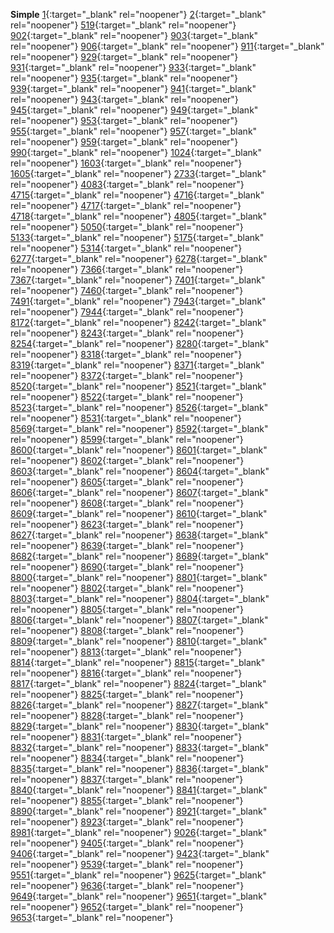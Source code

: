 **Simple**
[1](https://www.eolymp.com/az/problems/1){:target="_blank" rel="noopener"}
[2](https://www.eolymp.com/az/problems/2){:target="_blank" rel="noopener"}
[519](https://www.eolymp.com/az/problems/519){:target="_blank" rel="noopener"}
[902](https://www.eolymp.com/az/problems/902){:target="_blank" rel="noopener"}
[903](https://www.eolymp.com/az/problems/903){:target="_blank" rel="noopener"}
[906](https://www.eolymp.com/az/problems/906){:target="_blank" rel="noopener"}
[911](https://www.eolymp.com/az/problems/911){:target="_blank" rel="noopener"}
[929](https://www.eolymp.com/az/problems/929){:target="_blank" rel="noopener"}
[931](https://www.eolymp.com/az/problems/931){:target="_blank" rel="noopener"}
[933](https://www.eolymp.com/az/problems/933){:target="_blank" rel="noopener"}
[935](https://www.eolymp.com/az/problems/935){:target="_blank" rel="noopener"}
[939](https://www.eolymp.com/az/problems/939){:target="_blank" rel="noopener"}
[941](https://www.eolymp.com/az/problems/941){:target="_blank" rel="noopener"}
[943](https://www.eolymp.com/az/problems/943){:target="_blank" rel="noopener"}
[945](https://www.eolymp.com/az/problems/945){:target="_blank" rel="noopener"}
[949](https://www.eolymp.com/az/problems/949){:target="_blank" rel="noopener"}
[953](https://www.eolymp.com/az/problems/953){:target="_blank" rel="noopener"}
[955](https://www.eolymp.com/az/problems/955){:target="_blank" rel="noopener"}
[957](https://www.eolymp.com/az/problems/957){:target="_blank" rel="noopener"}
[959](https://www.eolymp.com/az/problems/959){:target="_blank" rel="noopener"}
[990](https://www.eolymp.com/az/problems/990){:target="_blank" rel="noopener"}
[1024](https://www.eolymp.com/az/problems/1024){:target="_blank" rel="noopener"}
[1603](https://www.eolymp.com/az/problems/1603){:target="_blank" rel="noopener"}
[1605](https://www.eolymp.com/az/problems/1605){:target="_blank" rel="noopener"}
[2733](https://www.eolymp.com/az/problems/2733){:target="_blank" rel="noopener"}
[4083](https://www.eolymp.com/az/problems/4083){:target="_blank" rel="noopener"}
[4715](https://www.eolymp.com/az/problems/4715){:target="_blank" rel="noopener"}
[4716](https://www.eolymp.com/az/problems/4716){:target="_blank" rel="noopener"}
[4717](https://www.eolymp.com/az/problems/4717){:target="_blank" rel="noopener"}
[4718](https://www.eolymp.com/az/problems/4718){:target="_blank" rel="noopener"}
[4805](https://www.eolymp.com/az/problems/4805){:target="_blank" rel="noopener"}
[5050](https://www.eolymp.com/az/problems/5050){:target="_blank" rel="noopener"}
[5133](https://www.eolymp.com/az/problems/5133){:target="_blank" rel="noopener"}
[5175](https://www.eolymp.com/az/problems/5175){:target="_blank" rel="noopener"}
[5314](https://www.eolymp.com/az/problems/5314){:target="_blank" rel="noopener"}
[6277](https://www.eolymp.com/az/problems/6277){:target="_blank" rel="noopener"}
[6278](https://www.eolymp.com/az/problems/6278){:target="_blank" rel="noopener"}
[7366](https://www.eolymp.com/az/problems/7366){:target="_blank" rel="noopener"}
[7367](https://www.eolymp.com/az/problems/7367){:target="_blank" rel="noopener"}
[7401](https://www.eolymp.com/az/problems/7401){:target="_blank" rel="noopener"}
[7460](https://www.eolymp.com/az/problems/7460){:target="_blank" rel="noopener"}
[7491](https://www.eolymp.com/az/problems/7491){:target="_blank" rel="noopener"}
[7943](https://www.eolymp.com/az/problems/7943){:target="_blank" rel="noopener"}
[7944](https://www.eolymp.com/az/problems/7944){:target="_blank" rel="noopener"}
[8172](https://www.eolymp.com/az/problems/8172){:target="_blank" rel="noopener"}
[8242](https://www.eolymp.com/az/problems/8242){:target="_blank" rel="noopener"}
[8243](https://www.eolymp.com/az/problems/8243){:target="_blank" rel="noopener"}
[8254](https://www.eolymp.com/az/problems/8254){:target="_blank" rel="noopener"}
[8280](https://www.eolymp.com/az/problems/8280){:target="_blank" rel="noopener"}
[8318](https://www.eolymp.com/az/problems/8318){:target="_blank" rel="noopener"}
[8319](https://www.eolymp.com/az/problems/8319){:target="_blank" rel="noopener"}
[8371](https://www.eolymp.com/az/problems/8371){:target="_blank" rel="noopener"}
[8372](https://www.eolymp.com/az/problems/8372){:target="_blank" rel="noopener"}
[8520](https://www.eolymp.com/az/problems/8520){:target="_blank" rel="noopener"}
[8521](https://www.eolymp.com/az/problems/8521){:target="_blank" rel="noopener"}
[8522](https://www.eolymp.com/az/problems/8522){:target="_blank" rel="noopener"}
[8523](https://www.eolymp.com/az/problems/8523){:target="_blank" rel="noopener"}
[8526](https://www.eolymp.com/az/problems/8526){:target="_blank" rel="noopener"}
[8531](https://www.eolymp.com/az/problems/8531){:target="_blank" rel="noopener"}
[8569](https://www.eolymp.com/az/problems/8569){:target="_blank" rel="noopener"}
[8592](https://www.eolymp.com/az/problems/8592){:target="_blank" rel="noopener"}
[8599](https://www.eolymp.com/az/problems/8599){:target="_blank" rel="noopener"}
[8600](https://www.eolymp.com/az/problems/8600){:target="_blank" rel="noopener"}
[8601](https://www.eolymp.com/az/problems/8601){:target="_blank" rel="noopener"}
[8602](https://www.eolymp.com/az/problems/8602){:target="_blank" rel="noopener"}
[8603](https://www.eolymp.com/az/problems/8603){:target="_blank" rel="noopener"}
[8604](https://www.eolymp.com/az/problems/8604){:target="_blank" rel="noopener"}
[8605](https://www.eolymp.com/az/problems/8605){:target="_blank" rel="noopener"}
[8606](https://www.eolymp.com/az/problems/8606){:target="_blank" rel="noopener"}
[8607](https://www.eolymp.com/az/problems/8607){:target="_blank" rel="noopener"}
[8608](https://www.eolymp.com/az/problems/8608){:target="_blank" rel="noopener"}
[8609](https://www.eolymp.com/az/problems/8609){:target="_blank" rel="noopener"}
[8610](https://www.eolymp.com/az/problems/8610){:target="_blank" rel="noopener"}
[8623](https://www.eolymp.com/az/problems/8623){:target="_blank" rel="noopener"}
[8627](https://www.eolymp.com/az/problems/8627){:target="_blank" rel="noopener"}
[8638](https://www.eolymp.com/az/problems/8638){:target="_blank" rel="noopener"}
[8639](https://www.eolymp.com/az/problems/8639){:target="_blank" rel="noopener"}
[8682](https://www.eolymp.com/az/problems/8682){:target="_blank" rel="noopener"}
[8689](https://www.eolymp.com/az/problems/8689){:target="_blank" rel="noopener"}
[8690](https://www.eolymp.com/az/problems/8690){:target="_blank" rel="noopener"}
[8800](https://www.eolymp.com/az/problems/8800){:target="_blank" rel="noopener"}
[8801](https://www.eolymp.com/az/problems/8801){:target="_blank" rel="noopener"}
[8802](https://www.eolymp.com/az/problems/8802){:target="_blank" rel="noopener"}
[8803](https://www.eolymp.com/az/problems/8803){:target="_blank" rel="noopener"}
[8804](https://www.eolymp.com/az/problems/8804){:target="_blank" rel="noopener"}
[8805](https://www.eolymp.com/az/problems/8805){:target="_blank" rel="noopener"}
[8806](https://www.eolymp.com/az/problems/8806){:target="_blank" rel="noopener"}
[8807](https://www.eolymp.com/az/problems/8807){:target="_blank" rel="noopener"}
[8808](https://www.eolymp.com/az/problems/8808){:target="_blank" rel="noopener"}
[8809](https://www.eolymp.com/az/problems/8809){:target="_blank" rel="noopener"}
[8810](https://www.eolymp.com/az/problems/8810){:target="_blank" rel="noopener"}
[8813](https://www.eolymp.com/az/problems/8813){:target="_blank" rel="noopener"}
[8814](https://www.eolymp.com/az/problems/8814){:target="_blank" rel="noopener"}
[8815](https://www.eolymp.com/az/problems/8815){:target="_blank" rel="noopener"}
[8816](https://www.eolymp.com/az/problems/8816){:target="_blank" rel="noopener"}
[8817](https://www.eolymp.com/az/problems/8817){:target="_blank" rel="noopener"}
[8824](https://www.eolymp.com/az/problems/8824){:target="_blank" rel="noopener"}
[8825](https://www.eolymp.com/az/problems/8825){:target="_blank" rel="noopener"}
[8826](https://www.eolymp.com/az/problems/8826){:target="_blank" rel="noopener"}
[8827](https://www.eolymp.com/az/problems/8827){:target="_blank" rel="noopener"}
[8828](https://www.eolymp.com/az/problems/8828){:target="_blank" rel="noopener"}
[8829](https://www.eolymp.com/az/problems/8829){:target="_blank" rel="noopener"}
[8830](https://www.eolymp.com/az/problems/8830){:target="_blank" rel="noopener"}
[8831](https://www.eolymp.com/az/problems/8831){:target="_blank" rel="noopener"}
[8832](https://www.eolymp.com/az/problems/8832){:target="_blank" rel="noopener"}
[8833](https://www.eolymp.com/az/problems/8833){:target="_blank" rel="noopener"}
[8834](https://www.eolymp.com/az/problems/8834){:target="_blank" rel="noopener"}
[8835](https://www.eolymp.com/az/problems/8835){:target="_blank" rel="noopener"}
[8836](https://www.eolymp.com/az/problems/8836){:target="_blank" rel="noopener"}
[8837](https://www.eolymp.com/az/problems/8837){:target="_blank" rel="noopener"}
[8840](https://www.eolymp.com/az/problems/8840){:target="_blank" rel="noopener"}
[8841](https://www.eolymp.com/az/problems/8841){:target="_blank" rel="noopener"}
[8855](https://www.eolymp.com/az/problems/8855){:target="_blank" rel="noopener"}
[8890](https://www.eolymp.com/az/problems/8890){:target="_blank" rel="noopener"}
[8921](https://www.eolymp.com/az/problems/8921){:target="_blank" rel="noopener"}
[8923](https://www.eolymp.com/az/problems/8923){:target="_blank" rel="noopener"}
[8981](https://www.eolymp.com/az/problems/8981){:target="_blank" rel="noopener"}
[9026](https://www.eolymp.com/az/problems/9026){:target="_blank" rel="noopener"}
[9405](https://www.eolymp.com/az/problems/9405){:target="_blank" rel="noopener"}
[9406](https://www.eolymp.com/az/problems/9406){:target="_blank" rel="noopener"}
[9423](https://www.eolymp.com/az/problems/9423){:target="_blank" rel="noopener"}
[9539](https://www.eolymp.com/az/problems/9539){:target="_blank" rel="noopener"}
[9551](https://www.eolymp.com/az/problems/9551){:target="_blank" rel="noopener"}
[9625](https://www.eolymp.com/az/problems/9625){:target="_blank" rel="noopener"}
[9636](https://www.eolymp.com/az/problems/9636){:target="_blank" rel="noopener"}
[9649](https://www.eolymp.com/az/problems/9649){:target="_blank" rel="noopener"}
[9651](https://www.eolymp.com/az/problems/9651){:target="_blank" rel="noopener"}
[9652](https://www.eolymp.com/az/problems/9652){:target="_blank" rel="noopener"}
[9653](https://www.eolymp.com/az/problems/9653){:target="_blank" rel="noopener"}